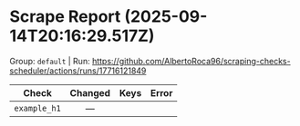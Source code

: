 # Scrape Report (2025-09-14T20:16:29.517Z)

Group: `default`  |  Run: https://github.com/AlbertoRoca96/scraping-checks-scheduler/actions/runs/17716121849

| Check | Changed | Keys | Error |
|---|:---:|:--|:--|
| `example_h1` | — |  |  |
